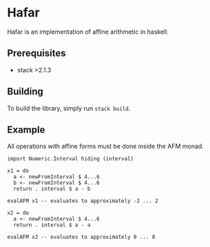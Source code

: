 # Hafar

Hafar is an implementation of affine arithmetic in haskell.

## Prerequisites

 - stack >2.1.3

## Building

To build the library, simply run `stack build`.

## Example

All operations with affine forms must be done inside the AFM monad.

```
import Numeric.Interval hiding (interval)

x1 = do
  a <- newFromInterval $ 4...6
  b <- newFromInterval $ 4...6
  return . interval $ a - b

evalAFM x1 -- evaluates to approximately -2 ... 2

x2 = do
  a <- newFromInterval $ 4...6
  return . interval $ a - a

evalAFM x2 -- evaluates to approximately 0 ... 0

```
